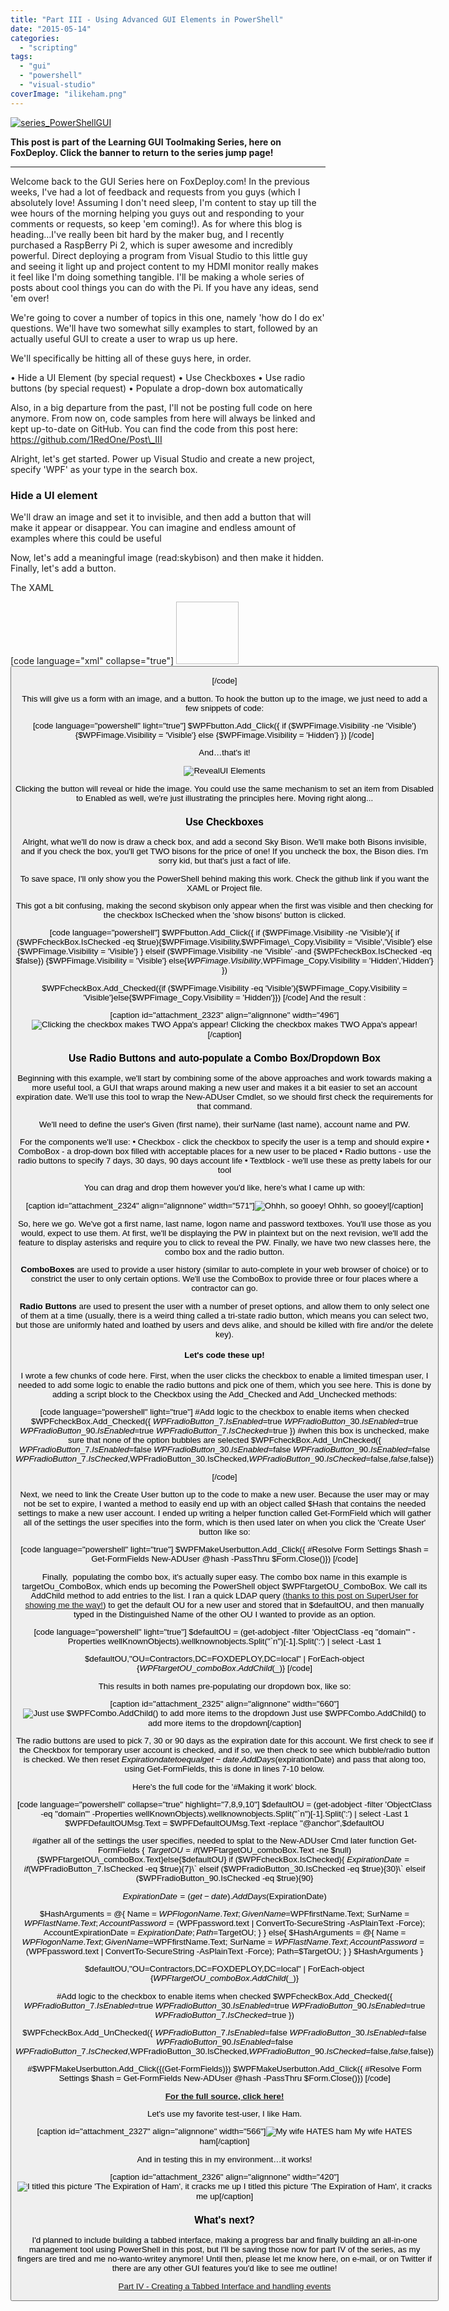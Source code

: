 ```yaml
---
title: "Part III - Using Advanced GUI Elements in PowerShell"
date: "2015-05-14"
categories: 
  - "scripting"
tags: 
  - "gui"
  - "powershell"
  - "visual-studio"
coverImage: "ilikeham.png"
---
```


[![series_PowerShellGUI](images/series_powershellgui.png?w=705)](http://foxdeploy.com/resources/learning-gui-toolmaking-series/)

**This post is part of the Learning GUI Toolmaking Series, here on FoxDeploy. Click the banner to return to the series jump page!**

* * *

Welcome back to the GUI Series here on FoxDeploy.com! In the previous weeks, I've had a lot of feedback and requests from you guys (which I absolutely love! Assuming I don't need sleep, I'm content to stay up till the wee hours of the morning helping you guys out and responding to your comments or requests, so keep 'em coming!). As for where this blog is heading…I've really been bit hard by the maker bug, and I recently purchased a RaspBerry Pi 2, which is super awesome and incredibly powerful. Direct deploying a program from Visual Studio to this little guy and seeing it light up and project content to my HDMI monitor really makes it feel like I'm doing something tangible. I'll be making a whole series of posts about cool things you can do with the Pi. If you have any ideas, send 'em over!

We're going to cover a number of topics in this one, namely 'how do I do ex' questions. We'll have two somewhat silly examples to start, followed by an actually useful GUI to create a user to wrap us up here.

We'll specifically be hitting all of these guys here, in order.

• Hide a UI Element (by special request) • Use Checkboxes • Use radio buttons (by special request) • Populate a drop-down box automatically

Also, in a big departure from the past, I'll not be posting full code on here anymore. From now on, code samples from here will always be linked and kept up-to-date on GitHub. You can find the code from this post here: https://github.com/1RedOne/Post\_III

Alright, let's get started. Power up Visual Studio and create a new project, specify 'WPF' as your type in the search box.

### Hide a UI element

We'll draw an image and set it to invisible, and then add a button that will make it appear or disappear. You can imagine and endless amount of examples where this could be useful

Now, let's add a meaningful image (read:skybison) and then make it hidden. Finally, let's add a button.

The XAML

\[code language="xml" collapse="true"\] <Window x:Class="BlogPostIII.MainWindow" xmlns="http://schemas.microsoft.com/winfx/2006/xaml/presentation" xmlns:x="http://schemas.microsoft.com/winfx/2006/xaml" xmlns:d="http://schemas.microsoft.com/expression/blend/2008" xmlns:mc="http://schemas.openxmlformats.org/markup-compatibility/2006" xmlns:local="clr-namespace:BlogPostIII" mc:Ignorable="d" Title="MainWindow" Height="350" Width="525"> <Grid x:Name="background" Background="#FF1D3245"> <Image x:Name="image" HorizontalAlignment="Left" Height="100" Margin="171,154,0,0" VerticalAlignment="Top" Width="100" Source="C:\\Users\\sred13\\Dropbox\\My Code\\Migmon\\htdocs\\Appa.png" Visibility="Hidden" /> <Button x:Name="button" Content="Reveal Hidden Skybisons" HorizontalAlignment="Left" Height="34" Margin="10,277,0,0" VerticalAlignment="Top" Width="155"/>

</Grid> </Window>

\[/code\]

This will give us a form with an image, and a button. To hook the button up to the image, we just need to add a few snippets of code:

\[code language="powershell" light="true"\] $WPFbutton.Add\_Click({ if ($WPFimage.Visibility -ne 'Visible'){$WPFimage.Visibility = 'Visible'} else {$WPFimage.Visibility = 'Hidden'} }) \[/code\]

And…that's it!

![RevealUI Elements](images/revealui-elements.gif)

Clicking the button will reveal or hide the image. You could use the same mechanism to set an item from Disabled to Enabled as well, we're just illustrating the principles here. Moving right along...

### Use Checkboxes

Alright, what we'll do now is draw a check box, and add a second Sky Bison. We'll make both Bisons invisible, and if you check the box, you'll get TWO bisons for the price of one! If you uncheck the box, the Bison dies. I'm sorry kid, but that's just a fact of life.

To save space, I'll only show you the PowerShell behind making this work. Check the github link if you want the XAML or Project file.

This got a bit confusing, making the second skybison only appear when the first was visible and then checking for the checkbox IsChecked when the 'show bisons' button is clicked.

\[code language="powershell"\] $WPFbutton.Add\_Click({ if ($WPFimage.Visibility -ne 'Visible'){ if ($WPFcheckBox.IsChecked -eq $true){$WPFimage.Visibility,$WPFimage\_Copy.Visibility = 'Visible','Visible'} else {$WPFimage.Visibility = 'Visible'} } elseif ($WPFimage.Visibility -ne 'Visible' -and {$WPFcheckBox.IsChecked -eq $false}) {$WPFimage.Visibility = 'Visible'} else{$WPFimage.Visibility,$WPFimage\_Copy.Visibility = 'Hidden','Hidden'} })

$WPFcheckBox.Add\_Checked({if ($WPFimage.Visibility -eq 'Visible'){$WPFimage\_Copy.Visibility = 'Visible'}else{$WPFimage\_Copy.Visibility = 'Hidden'}}) \[/code\] And the result :

\[caption id="attachment\_2323" align="alignnone" width="496"\]![Clicking the checkbox makes TWO Appa's appear!](images/checkbox-doublebison.png) Clicking the checkbox makes TWO Appa's appear!\[/caption\]

### Use Radio Buttons and auto-populate a Combo Box/Dropdown Box

Beginning with this example, we'll start by combining some of the above approaches and work towards making a more useful tool, a GUI that wraps around making a new user and makes it a bit easier to set an account expiration date. We'll use this tool to wrap the New-ADUser Cmdlet, so we should first check the requirements for that command.

We'll need to define the user's Given (first name), their surName (last name), account name and PW.

For the components we'll use: • Checkbox - click the checkbox to specify the user is a temp and should expire • ComboBox - a drop-down box filled with acceptable places for a new user to be placed • Radio buttons - use the radio buttons to specify 7 days, 30 days, 90 days account life • Textblock - we'll use these as pretty labels for our tool

You can drag and drop them however you'd like, here's what I came up with:

\[caption id="attachment\_2324" align="alignnone" width="571"\]![Ohhh, so gooey!](images/contractortool.png) Ohhh, so gooey!\[/caption\]

So, here we go. We've got a first name, last name, logon name and password textboxes. You'll use those as you would, expect to use them. At first, we'll be displaying the PW in plaintext but on the next revision, we'll add the feature to display asterisks and require you to click to reveal the PW. Finally, we have two new classes here, the combo box and the radio button.

**ComboBoxes** are used to provide a user history (similar to auto-complete in your web browser of choice) or to constrict the user to only certain options. We'll use the ComboBox to provide three or four places where a contractor can go.

**Radio Buttons** are used to present the user with a number of preset options, and allow them to only select one of them at a time (usually, there is a weird thing called a tri-state radio button, which means you can select two, but those are uniformly hated and loathed by users and devs alike, and should be killed with fire and/or the delete key).

#### Let's code these up!

I wrote a few chunks of code here. First, when the user clicks the checkbox to enable a limited timespan user, I needed to add some logic to enable the radio buttons and pick one of them, which you see here. This is done by adding a script block to the Checkbox using the Add\_Checked and Add\_Unchecked methods:

\[code language="powershell" light="true"\] #Add logic to the checkbox to enable items when checked $WPFcheckBox.Add\_Checked({ $WPFradioButton\_7.IsEnabled=$true $WPFradioButton\_30.IsEnabled=$true $WPFradioButton\_90.IsEnabled=$true $WPFradioButton\_7.IsChecked=$true }) #when this box is unchecked, make sure that none of the option bubbles are selected $WPFcheckBox.Add\_UnChecked({ $WPFradioButton\_7.IsEnabled=$false $WPFradioButton\_30.IsEnabled=$false $WPFradioButton\_90.IsEnabled=$false $WPFradioButton\_7.IsChecked,$WPFradioButton\_30.IsChecked,$WPFradioButton\_90.IsChecked=$false,$false,$false})

\[/code\]

Next, we need to link the Create User button up to the code to make a new user. Because the user may or may not be set to expire, I wanted a method to easily end up with an object called $Hash that contains the needed settings to make a new user account. I ended up writing a helper function called Get-FormField which will gather all of the settings the user specifies into the form, which is then used later on when you click the 'Create User' button like so:

\[code language="powershell" light="true"\] $WPFMakeUserbutton.Add\_Click({ #Resolve Form Settings $hash = Get-FormFields New-ADUser @hash -PassThru $Form.Close()}) \[/code\]

Finally,  populating the combo box, it's actually super easy. The combo box name in this example is targetOu\_ComboBox, which ends up becoming the PowerShell object $WPFtargetOU\_ComboBox. We call its AddChild method to add entries to the list. I ran a quick LDAP query [(thanks to this post on SuperUser for showing me the way!](http://serverfault.com/questions/453864/how-can-i-retrieve-the-default-user-computer-ou)) to get the default OU for a new user and stored that in $defaultOU, and then manually typed in the Distinguished Name of the other OU I wanted to provide as an option.

\[code language="powershell" light="true"\] $defaultOU = (get-adobject -filter 'ObjectClass -eq "domain"' -Properties wellKnownObjects).wellknownobjects.Split("\`n")\[-1\].Split(':') | select -Last 1

$defaultOU,"OU=Contractors,DC=FOXDEPLOY,DC=local" | ForEach-object {$WPFtargetOU\_comboBox.AddChild($\_)} \[/code\]

This results in both names pre-populating our dropdown box, like so:

\[caption id="attachment\_2325" align="alignnone" width="660"\]![Just use $WPFCombo.AddChild() to add more items to the dropdown](images/dropdownbox.png) Just use $WPFCombo.AddChild() to add more items to the dropdown\[/caption\]

The radio buttons are used to pick 7, 30 or 90 days as the expiration date for this account. We first check to see if the Checkbox for temporary user account is checked, and if so, we then check to see which bubble/radio button is checked. We then reset $Expiration date to equal get-date.AddDays($expirationDate) and pass that along too, using Get-FormFields, this is done in lines 7-10 below.

Here's the full code for the '#Making it work' block.

\[code language="powershell" collapse="true" highlight="7,8,9,10"\] $defaultOU = (get-adobject -filter 'ObjectClass -eq "domain"' -Properties wellKnownObjects).wellknownobjects.Split("\`n")\[-1\].Split(':') | select -Last 1 $WPFDefaultOUMsg.Text = $WPFDefaultOUMsg.Text -replace "@anchor",$defaultOU

#gather all of the settings the user specifies, needed to splat to the New-ADUser Cmd later function Get-FormFields { $TargetOU = if ($WPFtargetOU\_comboBox.Text -ne $null){$WPFtargetOU\_comboBox.Text}else{$defaultOU} if ($WPFcheckBox.IsChecked){ $ExpirationDate = if ($WPFradioButton\_7.IsChecked -eq $true){7}\` elseif ($WPFradioButton\_30.IsChecked -eq $true){30}\` elseif ($WPFradioButton\_90.IsChecked -eq $true){90}

$ExpirationDate = (get-date).AddDays($ExpirationDate)

$HashArguments = @{ Name = $WPFlogonName.Text; GivenName=$WPFfirstName.Text; SurName = $WPFlastName.Text; AccountPassword=($WPFpassword.text | ConvertTo-SecureString -AsPlainText -Force); AccountExpirationDate = $ExpirationDate; Path=$TargetOU; } } else{ $HashArguments = @{ Name = $WPFlogonName.Text; GivenName=$WPFfirstName.Text; SurName = $WPFlastName.Text; AccountPassword=($WPFpassword.text | ConvertTo-SecureString -AsPlainText -Force); Path=$TargetOU; } } $HashArguments }

$defaultOU,"OU=Contractors,DC=FOXDEPLOY,DC=local" | ForEach-object {$WPFtargetOU\_comboBox.AddChild($\_)}

#Add logic to the checkbox to enable items when checked $WPFcheckBox.Add\_Checked({ $WPFradioButton\_7.IsEnabled=$true $WPFradioButton\_30.IsEnabled=$true $WPFradioButton\_90.IsEnabled=$true $WPFradioButton\_7.IsChecked=$true })

$WPFcheckBox.Add\_UnChecked({ $WPFradioButton\_7.IsEnabled=$false $WPFradioButton\_30.IsEnabled=$false $WPFradioButton\_90.IsEnabled=$false $WPFradioButton\_7.IsChecked,$WPFradioButton\_30.IsChecked,$WPFradioButton\_90.IsChecked=$false,$false,$false})

#$WPFMakeUserbutton.Add\_Click({(Get-FormFields)}) $WPFMakeUserbutton.Add\_Click({ #Resolve Form Settings $hash = Get-FormFields New-ADUser @hash -PassThru $Form.Close()}) \[/code\]

[**For the full source, click here!**](https://github.com/1RedOne/Post_III/blob/master/New-ContractorTool.ps1)

Let's use my favorite test-user, I like Ham.

\[caption id="attachment\_2327" align="alignnone" width="566"\]![My wife HATES ham](images/ilikeham.png) My wife HATES ham\[/caption\]

And in testing this in my environment…it works!

\[caption id="attachment\_2326" align="alignnone" width="420"\]![I titled this picture 'The Expiration of Ham', it cracks me  up](images/hamexpiration.png) I titled this picture 'The Expiration of Ham', it cracks me up\[/caption\]

### What's next?

I'd planned to include building a tabbed interface, making a progress bar and finally building an all-in-one management tool using PowerShell in this post, but I'll be saving those now for part IV of the series, as my fingers are tired and me no-wanto-writey anymore! Until then, please let me know here, on e-mail, or on Twitter if there are any other GUI features you'd like to see me outline!

[Part IV - Creating a Tabbed Interface and handling events](https://foxdeploy.com/2015/09/08/powershell-guis-how-to-handle-events-and-create-a-tabbed-interface/)
